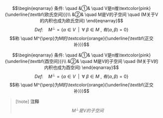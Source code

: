 $$\begin{eqnarray}
条件: \quad
&①& \quad V是n维\textcolor{pink}{\underline{\textbf{欧氏空间}}}\\
&②& \quad M是V的子空间 \quad (M关于V的内积也成为欧氏空间)
\end{eqnarray}$$
$$\tag{正交补}Def: \quad M^{\perp}=\{\alpha \in V\ \ |\ \  \forall \ \beta \in M \ , \ 有(\alpha,\beta)=0\}$$
$$称 \quad M^{\perp}为M的\textcolor{orange}{\underline{\textbf{正交补}}}$$

$$\begin{eqnarray}
条件: \quad
&①& \quad V是n维\textcolor{pink}{\underline{\textbf{酉空间}}}\\
&②& \quad M是V的子空间 \quad (M关于V的内积也成为酉空间)
\end{eqnarray}$$
$$\tag{正交补}Def: \quad M^{\perp}=\{\alpha \in V\ \ |\ \  \forall \ \beta \in M \ , \ 有(\alpha,\beta)=0\}$$
$$称 \quad M^{\perp}为M的\textcolor{orange}{\underline{\textbf{正交补}}}$$
> [!note] **注释**
> $$M^{\perp}是V的子空间$$